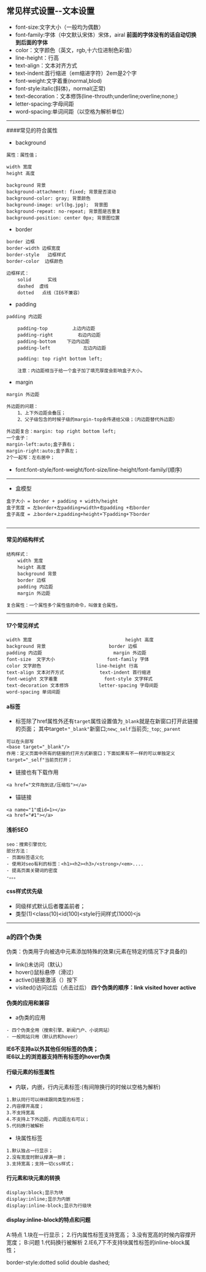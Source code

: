 ## 常见样式设置--文本设置
- font-size:文字大小（一般均为偶数）
- font-family:字体（中文默认宋体）宋体，airal
**前面的字体没有的话自动切换到后面的字体**
- color：文字颜色（英文，rgb,十六位进制色彩值）
- line-height：行高
- text-align：文本对齐方式
- text-indent:首行缩进（em缩进字符）2em是2个字
- font-weight:文字着重(normal,blod)
- font-style:italic(斜体)，normal(正常)
- text-decoration：文本修饰(line-throuth;underline;overline;none;)
- letter-spacing:字母间距
- word-spacing:单词间距（以空格为解析单位）
------
####常见的符合属性
- background
```
属性：属性值；

width 宽度
height 高度

background 背景
background-attachment: fixed; 背景是否滚动
background-color: gray; 背景颜色
background-image: url(bg.jpg);  背景图
background-repeat: no-repeat; 背景图是否重复
background-position: center 0px; 背景图位置

```
- border
```
border 边框
border-width 边框宽度
border-style   边框样式
border-color  边框颜色

边框样式：
	solid      实线
	dashed  虚线
	dotted   点线（IE6不兼容）

```
- padding
```
padding 内边距

	padding-top         上边内边距
	padding-right         右边内边距
	padding-bottom    下边内边距
	padding-left            左边内边距

	padding: top right bottom left;

	注意：内边距相当于给一个盒子加了填充厚度会影响盒子大小。
```
- margin
```
margin 外边距

外边距的问题：
	1、上下外边距会叠压；
	2、父子级包含的时候子级的margin-top会传递给父级；（内边距替代外边距）

外边距复合：margin: top right bottom left;
一个盒子：
margin-left:auto;盒子靠右；
margin-right:auto;盒子靠左；
2个一起写：左右居中；
```
- font:font-style/font-weight/font-size/line-height/font-family/(顺序)
-----
- 盒模型
```
盒子大小 = border + padding + width/height
盒子宽度 = 左border+左padding+width+右padding +右border
盒子高度 = 上border+上padding+height+下padding+下border


```
-----
#### 常见的结构样式
```
结构样式：
	width 宽度              
	height 高度                 
	background 背景          
	border 边框             
	padding 内边距          
	margin 外边距

复合属性：一个属性多个属性值的命令，叫做复合属性。
```
-----
#### 17个常见样式
```
width 宽度                                  height 高度
background 背景                       border 边框
padding 内边距                          margin 外边距
font-size  文字大小                	  font-family 字体
color 文字颜色                	  line-height 行高
text-align 文本对齐方式         	  text-indent 首行缩进
font-weight 文字着重                 font-style 文字样式
text-decoration 文本修饰           letter-spacing 字母间距
word-spacing 单词间距     
```
#### a标签
- <a>标签除了href属性外还有`target`属性设置值为`_blank`就是在新窗口打开此链接的页面；
其中target=`"_blank"`新窗口;`new`;`_self`当前页;`_top`;`_parent`
```
可以在头部写
<base target="_blank"/>
作用：定义页面中所有的链接的打开方式新窗口；下面如果有不一样的可以单独定义target="_self"当前页打开；
```
- <a/>链接也有下载作用
```
<a href="文件拖到这/压缩包"></a>
```
- 锚链接
```
<a name="1"或id=1></a>
<a href="#1"></a>
```
#### 浅析SEO
```
seo：搜索引擎优化
部分方法：
- 页面标签语义化
- 使用对seo有利的标签：<h1><h2><h3>/<strong>/<em>....
- 提高页面关键词的密度
-。。。
```
#### css样式优先级
- 同级样式默认后者覆盖前者；
- 类型(1)<class(10)<id(100)<style行间样式(1000)<js
-----
### a的四个伪类
伪类：伪类用于向被选中元素添加特殊的效果(元素在特定的情况下才具备的)
- link()未访问（默认）
- hover()鼠标悬停（滑过）
- active()链接激活（）按下
- visited()访问过后（点击过后）
**四个伪类的顺序：link visited hover active**
#### 伪类的应用和兼容
- a伪类的应用
```
- 四个伪类全用（搜索引擎、新闻门户、小说网站）
- 一般网站只用（默认的和hover）
```
**IE6不支持a以外其他任何标签的伪类；</br>IE6以上的浏览器支持所有标签的hover伪类**
#### 行级元素的标签属性
- 内联，内嵌，行内元素标签:(有间隙换行的时候以空格为解析)
```
1.默认同行可以继续跟同类型的标签；
2.内容撑开高度；
3.不支持宽高
4.不支持上下外边距，内边距左右可以；
5.代码换行被解析
```
- 块属性标签
```
1.默认独占一行显示；
2.没有宽度时默认撑满一排；
3.支持宽高；支持一切css样式；
```
#### 行元素和块元素的转换
```
display:block;显示为块
display:inline;显示为内嵌
display:inline-block;显示为行级块
```
#### display:inline-block的特点和问题
A:特点
1.块在一行显示；
2.行内属性标签支持宽高；
3.没有宽高的时候内容撑开宽度；
B:问题
1.代码换行被解析
2.IE6,7下不支持块属性标签的inline-block属性；

border-style:dotted solid double dashed;
